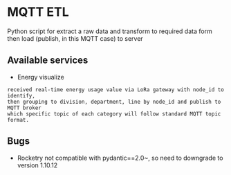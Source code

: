 # MQTT ETL

Python script for extract a raw data and transform to required data form then load (publish, in this MQTT case) to server

## Available services

- Energy visualize

```
received real-time energy usage value via LoRa gateway with node_id to identify,
then grouping to division, department, line by node_id and publish to MQTT broker
which specific topic of each category will follow standard MQTT topic format.
```

## Bugs

- Rocketry not compatible with pydantic==2.0~, so need to downgrade to version 1.10.12
